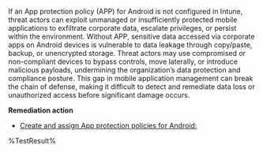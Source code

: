 If an App protection policy (APP) for Android is not configured in Intune, threat actors can exploit unmanaged or insufficiently protected mobile applications to exfiltrate corporate data, escalate privileges, or persist within the environment. Without APP, sensitive data accessed via corporate apps on Android devices is vulnerable to data leakage through copy/paste, backup, or unencrypted storage. Threat actors may use compromised or non-compliant devices to bypass controls, move laterally, or introduce malicious payloads, undermining the organization’s data protection and compliance posture. This gap in mobile application management can break the chain of defense, making it difficult to detect and remediate data loss or unauthorized access before significant damage occurs. 

**Remediation action**

- [Create and assign App protection policies for Android:](https://learn.microsoft.com/en-us/mem/intune/apps/app-protection-policy)

<!--- Results --->
%TestResult%
